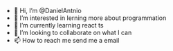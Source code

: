 - 👋 Hi, I’m @DanielAntnio
- 👀 I’m interested in lerning more about programmation
- 🌱 I’m currently learning react ts
- 💞️ I’m looking to collaborate on what I can
- 📫 How to reach me send me a email

<!---
DanielAntnio/DanielAntnio is a ✨ special ✨ repository because its `README.md` (this file) appears on your GitHub profile.
You can click the Preview link to take a look at your changes.
--->
